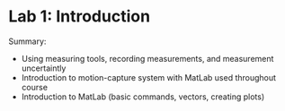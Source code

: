 # Lab 1: Introduction
Summary:
- Using measuring tools, recording measurements, and measurement uncertaintly
- Introduction to motion-capture system with MatLab used throughout course
- Introduction to MatLab (basic commands, vectors, creating plots)